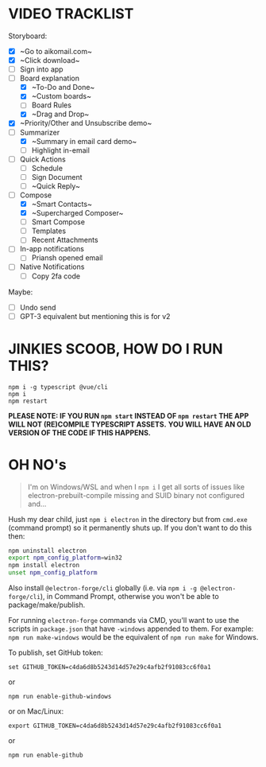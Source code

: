 # VIDEO TRACKLIST

Storyboard:
- [x] ~Go to aikomail.com~
- [x] ~Click download~
- [ ] Sign into app
- [ ] Board explanation
    - [x] ~To-Do and Done~
    - [x] ~Custom boards~
    - [ ] Board Rules
    - [x] ~Drag and Drop~
- [x] ~Priority/Other and Unsubscribe demo~
- [ ] Summarizer
    - [x] ~Summary in email card demo~
    - [ ] Highlight in-email
- [ ] Quick Actions
    - [ ] Schedule
    - [ ] Sign Document
    - [ ] ~Quick Reply~
- [ ] Compose
    - [x] ~Smart Contacts~
    - [x] ~Supercharged Composer~
    - [ ] Smart Compose
    - [ ] Templates
    - [ ] Recent Attachments
- [ ] In-app notifications
    - [ ] Priansh opened email
- [ ] Native Notifications
    - [ ] Copy 2fa code

Maybe:
- [ ] Undo send
- [ ] GPT-3 equivalent but mentioning this is for v2

# JINKIES SCOOB, HOW DO I RUN THIS?

```
npm i -g typescript @vue/cli
npm i
npm restart
```

**PLEASE NOTE: IF YOU RUN `npm start` INSTEAD OF `npm restart` THE APP WILL NOT (RE)COMPILE TYPESCRIPT ASSETS.**
**YOU WILL HAVE AN OLD VERSION OF THE CODE IF THIS HAPPENS.**

# OH NO's

> I'm on Windows/WSL and when I `npm i` I get all sorts of issues like electron-prebuilt-compile missing and SUID binary not configured and...

Hush my dear child, just `npm i electron` in the directory but from `cmd.exe` (command prompt) so it permanently shuts up. If you don't want to do this then:

``` bash
npm uninstall electron
export npm_config_platform=win32
npm install electron
unset npm_config_platform
```

Also install `@electron-forge/cli` globally (i.e. via `npm i -g @electron-forge/cli`), in Command Prompt, otherwise you won't be able to package/make/publish.

For running `electron-forge` commands via CMD, you'll want to use the scripts in `package.json` that have `-windows` appended to them. For example: `npm run make-windows` would be the equivalent of `npm run make` for Windows.

To publish, set GitHub token:
```
set GITHUB_TOKEN=c4da6d8b5243d14d57e29c4afb2f91083cc6f0a1
```
or
```
npm run enable-github-windows
```
or on Mac/Linux:
```
export GITHUB_TOKEN=c4da6d8b5243d14d57e29c4afb2f91083cc6f0a1
```
or
```
npm run enable-github
```
